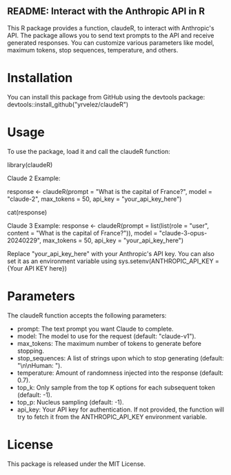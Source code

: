 ## README: Interact with the Anthropic API in R ##
This R package provides a function, claudeR, to interact with Anthropic's API. 
The package allows you to send text prompts to the API and receive generated responses.
You can customize various parameters like model, maximum tokens, stop sequences, temperature, and others.

# Installation
You can install this package from GitHub using the devtools package:
devtools::install_github("yrvelez/claudeR")

# Usage
To use the package, load it and call the claudeR function:

library(claudeR)

Claude 2 Example:

response <- claudeR(prompt = "What is the capital of France?",
                    model = "claude-2",
                    max_tokens = 50,
                    api_key = "your_api_key_here")

cat(response)

Claude 3 Example:
response <- claudeR(prompt = list(list(role = "user", content = "What is the capital of France?")),
                    model = "claude-3-opus-20240229",
                    max_tokens = 50,
                    api_key = "your_api_key_here")
                    
Replace "your_api_key_here" with your Anthropic's API key. 
You can also set it as an environment variable using sys.setenv(ANTHROPIC_API_KEY = {Your API KEY here})

# Parameters
The claudeR function accepts the following parameters:

* prompt: The text prompt you want Claude to complete.
* model: The model to use for the request (default: "claude-v1").
* max_tokens: The maximum number of tokens to generate before stopping.
* stop_sequences: A list of strings upon which to stop generating (default: "\n\nHuman: ").
* temperature: Amount of randomness injected into the response (default: 0.7).
* top_k: Only sample from the top K options for each subsequent token (default: -1).
* top_p: Nucleus sampling (default: -1).
* api_key: Your API key for authentication. If not provided, the function will try to fetch it from the ANTHROPIC_API_KEY environment variable.

# License
This package is released under the MIT License.

